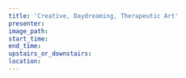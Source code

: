 ```yaml
---
title: 'Creative, Daydreaming, Therapeutic Art'
presenter:
image_path:
start_time:
end_time:
upstairs_or_downstairs:
location:
---
```

